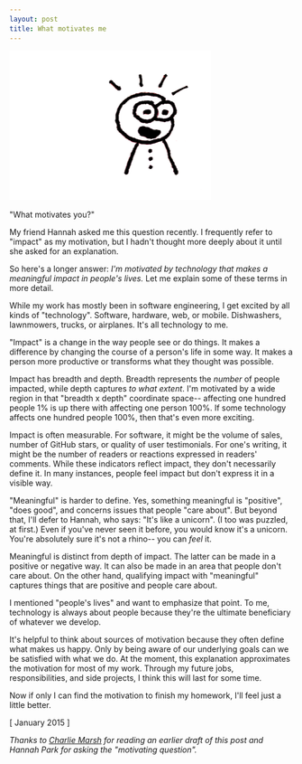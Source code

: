```yaml
---
layout: post
title: What motivates me
---
```

![](/static/what-motivates-me/illustration.png)

"What motivates you?"

My friend Hannah asked me this question recently. I frequently refer to "impact" as my motivation, but I hadn't thought more deeply about it until she asked for an explanation.

So here's a longer answer: _I'm motivated by technology that makes a meaningful impact in people's lives._ Let me explain some of these terms in more detail.

While my work has mostly been in software engineering, I get excited by all kinds of "technology". Software, hardware, web, or mobile. Dishwashers, lawnmowers, trucks, or airplanes. It's all technology to me.

"Impact" is a change in the way people see or do things. It makes a difference by changing the course of a person's life in some way. It makes a person more productive or transforms what they thought was possible.

Impact has breadth and depth. Breadth represents the _number_ of people impacted, while depth captures _to what extent_. I'm motivated by a wide region in that "breadth x depth" coordinate space-- affecting one hundred people 1% is up there with affecting one person 100%. If some technology affects one hundred people 100%, then that's even more exciting.

Impact is often measurable. For software, it might be the volume of sales, number of GitHub stars, or quality of user testimonials. For one's writing, it might be the number of readers or reactions expressed in readers' comments. While these indicators reflect impact, they don't necessarily define it. In many instances, people feel impact but don't express it in a visible way.

"Meaningful" is harder to define. Yes, something meaningful is "positive", "does good", and concerns issues that people "care about". But beyond that, I'll defer to Hannah, who says: "It's like a unicorn". (I too was puzzled, at first.) Even if you've never seen it before, you would know it's a unicorn. You're absolutely sure it's not a rhino-- you can _feel_ it.

Meaningful is distinct from depth of impact. The latter can be made in a positive or negative way. It can also be made in an area that people don't care about. On the other hand, qualifying impact with "meaningful" captures things that are positive and people care about.

I mentioned "people's lives" and want to emphasize that point. To me, technology is always about people because they're the ultimate beneficiary of whatever we develop.

It's helpful to think about sources of motivation because they often define what makes us happy. Only by being aware of our underlying goals can we be satisfied with what we do. At the moment, this explanation approximates the motivation for most of my work. Through my future jobs, responsibilities, and side projects, I think this will last for some time.

Now if only I can find the motivation to finish my homework, I'll feel just a little better.

[ January 2015 ]

_Thanks to [Charlie Marsh](http://www.crmarsh.com) for reading an earlier draft of this post and Hannah Park for asking the "motivating question"._
